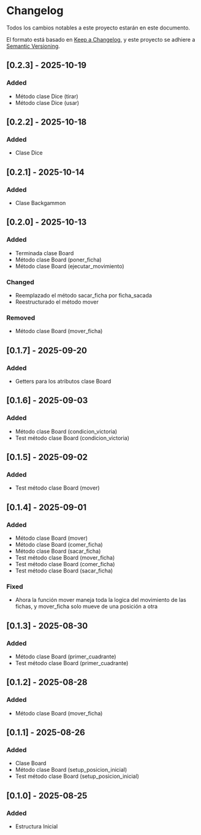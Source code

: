 # Changelog

Todos los cambios notables a este proyecto estarán en este documento.

El formato está basado en [Keep a Changelog](https://keepachangelog.com/en/1.1.0/),
y este proyecto se adhiere a [Semantic Versioning](https://semver.org/spec/v2.0.0.html).

## [0.2.3] - 2025-10-19

### Added

- Método clase Dice (tirar)
- Método clase Dice (usar)

## [0.2.2] - 2025-10-18

### Added

- Clase Dice

## [0.2.1] - 2025-10-14

### Added

- Clase Backgammon

## [0.2.0] - 2025-10-13

### Added

- Terminada clase Board
- Método clase Board (poner_ficha)
- Método clase Board (ejecutar_movimiento)

### Changed

- Reemplazado el método sacar_ficha por ficha_sacada
- Reestructurado el método mover

### Removed

- Método clase Board (mover_ficha)

## [0.1.7] - 2025-09-20

### Added

- Getters para los atributos clase Board

## [0.1.6] - 2025-09-03

### Added

- Método clase Board (condicion_victoria)
- Test método clase Board (condicion_victoria)

## [0.1.5] - 2025-09-02

### Added

- Test método clase Board (mover)

## [0.1.4] - 2025-09-01

### Added

- Método clase Board (mover)
- Método clase Board (comer_ficha)
- Método clase Board (sacar_ficha)
- Test método clase Board (mover_ficha)
- Test método clase Board (comer_ficha)
- Test método clase Board (sacar_ficha)

### Fixed

- Ahora la función mover maneja toda la logica del movimiento de las fichas, y mover_ficha solo mueve de una posición a otra

## [0.1.3] - 2025-08-30

### Added

- Método clase Board (primer_cuadrante)
- Test método clase Board (primer_cuadrante)

## [0.1.2] - 2025-08-28

### Added

- Método clase Board (mover_ficha)

## [0.1.1] - 2025-08-26

### Added

- Clase Board
- Método clase Board (setup_posicion_inicial)
- Test método clase Board (setup_posicion_inicial)

## [0.1.0] - 2025-08-25

### Added

- Estructura Inicial